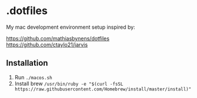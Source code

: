 # .dotfiles

My mac development environment setup inspired by:

https://github.com/mathiasbynens/dotfiles
https://github.com/ctaylo21/jarvis

## Installation

1. Run `./macos.sh`
2. Install brew `/usr/bin/ruby -e "$(curl -fsSL https://raw.githubusercontent.com/Homebrew/install/master/install)"` 
